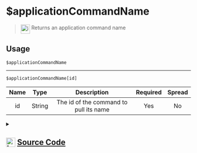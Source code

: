 # $applicationCommandName
> <img align="top" src="https://upload.wikimedia.org/wikipedia/commons/thumb/e/e4/Infobox_info_icon.svg/160px-Infobox_info_icon.svg.png?20150409153300" alt="image" width="25" height="auto"> Returns an application command name
## Usage
```
$applicationCommandName
```
---
```
$applicationCommandName[id]
```
| Name | Type | Description | Required | Spread
| :---: | :---: | :---: | :---: | :---: |
id | String | The id of the command to pull its name | Yes | No
<details>
<summary>
    
## <img align="top" src="https://cdn4.iconfinder.com/data/icons/iconsimple-logotypes/512/github-512.png" alt="image" width="25" height="auto">  [Source Code](https://github.com/tryforge/ForgeScript-V2/blob/main/src/native/applicationCommandName.ts)
    
</summary>
    
```ts
import { noop } from "lodash"
import { ArgType, NativeFunction, Return } from "../structures"

export default new NativeFunction({
    name: "$applicationCommandName",
    version: "1.0.7",
    description: "Returns an application command name",
    brackets: false,
    args: [
        {
            name: "id",
            description: "The id of the command to pull its name",
            rest: false,
            required: true,
            type: ArgType.String,
        },
    ],
    unwrap: true,
    async execute(ctx, [id]) {
        if (this.hasFields) {
            const command = await ctx.client.application.commands.fetch(id).catch(noop)
            return Return.success(command ? command.name : undefined)
        }

        return Return.success(ctx.interaction?.isCommand() ? ctx.interaction.command?.name : undefined)
    },
})

```
    
</details>